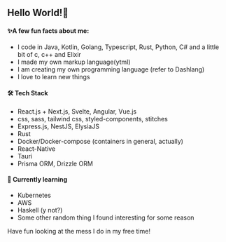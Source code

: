 ## Hello World!🐙

#### ✨A few fun facts about me:

* I code in Java, Kotlin, Golang, Typescript, Rust, Python, C# and a little bit of c, c++ and Elixir
* I made my own markup language(ytml)
* I am creating my own programming language (refer to Dashlang)
* I love to learn new things

#### 🛠 Tech Stack

* React.js + Next.js, Svelte, Angular, Vue.js
* css, sass, tailwind css, styled-components, stitches
* Express.js, NestJS, ElysiaJS
* Rust
* Docker/Docker-compose (containers in general, actually)
* React-Native
* Tauri
* Prisma ORM, Drizzle ORM

#### 🧪 Currently learning

* Kubernetes
* AWS
* Haskell (y not?)
* Some other random thing I found interesting for some reason

Have fun looking at the mess I do in my free time!
